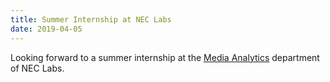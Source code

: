 ```yaml
---
title: Summer Internship at NEC Labs
date: 2019-04-05
---
```


Looking forward to a summer internship at the [Media Analytics](http://www.nec-labs.com/research-departments/media-analytics/media-analytics-home) department of NEC Labs.

